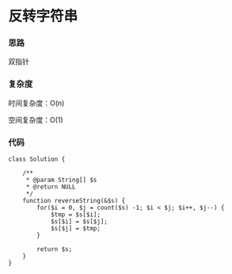 # 反转字符串

### 思路

双指针

### 复杂度

时间复杂度：O(n)

空间复杂度：O(1)

### 代码

```
class Solution {

    /**
     * @param String[] $s
     * @return NULL
     */
    function reverseString(&$s) {
        for($i = 0, $j = count($s) -1; $i < $j; $i++, $j--) {
            $tmp = $s[$i];
            $s[$i] = $s[$j];
            $s[$j] = $tmp;
        }

        return $s;
    }
}
```